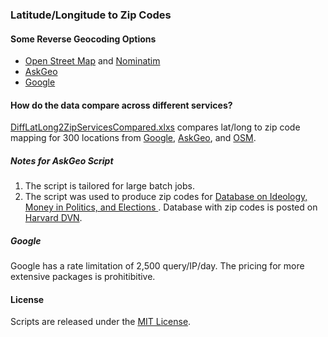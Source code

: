 ### Latitude/Longitude to Zip Codes

#### Some Reverse Geocoding Options

* [Open Street Map](http://www.openstreetmap.org/) and [Nominatim](https://github.com/twain47/Nominatim)
* [AskGeo](http://askgeo.com/)
* [Google](https://developers.google.com/maps/)

#### How do the data compare across different services?

[DiffLatLong2ZipServicesCompared.xlxs](https://github.com/soodoku/Lat-Long-to-Zip/blob/master/DiffLatLong2ZipServicesCompared.xlsx) compares lat/long to zip code mapping for 300 locations from [Google](https://developers.google.com/maps/), [AskGeo](http://askgeo.com/), and [OSM](http://www.openstreetmap.org/).

##### Notes for AskGeo Script

1. The script is tailored for large batch jobs. 
2. The script was used to produce zip codes for [Database on Ideology, Money in Politics, and Elections ](http://data.stanford.edu/dime). Database with zip codes is posted on [Harvard DVN](http://dx.doi.org/10.7910/DVN/28957). 

##### Google

Google has a rate limitation of 2,500 query/IP/day. The pricing for more extensive packages is prohitibitive.

#### License

Scripts are released under the [MIT License](https://github.com/soodoku/Lat-Long-to-Zip/blob/master/License%20for%20Scripts.md).
